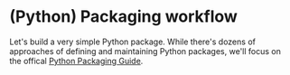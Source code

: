 # (Python) Packaging workflow

Let's build a very simple Python package. 
While there's dozens of approaches of defining and maintaining Python packages, we'll focus on the offical [Python Packaging Guide](https://packaging.python.org/).
